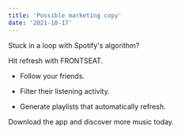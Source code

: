 ```yaml
---
title: 'Possible marketing copy'
date: '2021-10-17'
---
```


Stuck in a loop with Spotify's algorithm?

Hit refresh with FRONTSEAT.

 * Follow your friends.

 * Filter their listening activity.

 * Generate playlists that automatically refresh.

Download the app and discover more music today.
